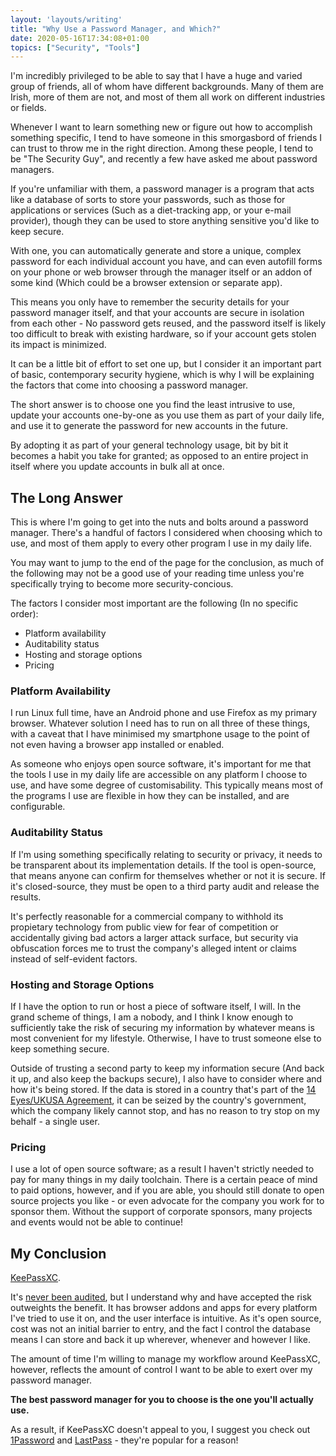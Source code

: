 ```yaml
---
layout: 'layouts/writing'
title: "Why Use a Password Manager, and Which?"
date: 2020-05-16T17:34:08+01:00
topics: ["Security", "Tools"]
---
```


I'm incredibly privileged to be able to say that I have a huge and varied group of friends, all of whom have different backgrounds. Many of them are Irish, more of them are not, and most of them all work on different industries or fields.

Whenever I want to learn something new or figure out how to accomplish something specific, I tend to have someone in this smorgasbord of friends I can trust to throw me in the right direction. Among these people, I tend to be "The Security Guy", and recently a few have asked me about password managers.

If you're unfamiliar with them, a password manager is a program that acts like a database of sorts to store your passwords, such as those for applications or services (Such as a diet-tracking app, or your e-mail provider), though they can be used to store anything sensitive you'd like to keep secure.

With one, you can automatically generate and store a unique, complex password for each individual account you have, and can even autofill forms on your phone or web browser through the manager itself or an addon of some kind (Which could be a browser extension or separate app).

This means you only have to remember the security details for your password manager itself, and that your accounts are secure in isolation from each other - No password gets reused, and the password itself is likely too difficult to break with existing hardware, so if your account gets stolen its impact is minimized.

It can be a little bit of effort to set one up, but I consider it an important part of basic, contemporary security hygiene, which is why I will be explaining the factors that come into choosing a password manager.

The short answer is to choose one you find the least intrusive to use, update your accounts one-by-one as you use them as part of your daily life, and use it to generate the password for new accounts in the future.

By adopting it as part of your general technology usage, bit by bit it becomes a habit you take for granted; as opposed to an entire project in itself where you update accounts in bulk all at once.

## The Long Answer

This is where I'm going to get into the nuts and bolts around a password manager. There's a handful of factors I considered when choosing which to use, and most of them apply to every other program I use in my daily life.

You may want to jump to the end of the page for the conclusion, as much of the following may not be a good use of your reading time unless you're specifically trying to become more security-concious.

The factors I consider most important are the following (In no specific order):

- Platform availability
- Auditability status
- Hosting and storage options
- Pricing

### Platform Availability

I run Linux full time, have an Android phone and use Firefox as my primary browser. Whatever solution I need has to run on all three of these things, with a caveat that I have minimised my smartphone usage to the point of not even having a browser app installed or enabled.

As someone who enjoys open source software, it's important for me that the tools I use in my daily life are accessible on any platform I choose to use, and have some degree of customisability. This typically means most of the programs I use are flexible in how they can be installed, and are configurable.

### Auditability Status

If I'm using something specifically relating to security or privacy, it needs to be transparent about its implementation details. If the tool is open-source, that means anyone can confirm for themselves whether or not it is secure. If it's closed-source, they must be open to a third party audit and release the results.

It's perfectly reasonable for a commercial company to withhold its propietary technology from public view for fear of competition or accidentally giving bad actors a larger attack surface, but security via obfuscation forces me to trust the company's alleged intent or claims instead of self-evident factors.

### Hosting and Storage Options

If I have the option to run or host a piece of software itself, I will. In the grand scheme of things, I am a nobody, and I think I know enough to sufficiently take the risk of securing my information by whatever means is most convenient for my lifestyle. Otherwise, I have to trust someone else to keep something secure.

Outside of trusting a second party to keep my information secure (And back it up, and also keep the backups secure), I also have to consider where and how it's being stored. If the data is stored in a country that's part of the [14 Eyes/UKUSA Agreement](https://en.wikipedia.org/wiki/UKUSA_Agreement), it can be seized by the country's government, which the company likely cannot stop, and has no reason to try stop on my behalf - a single user.

### Pricing

I use a lot of open source software; as a result I haven't strictly needed to pay for many things in my daily toolchain. There is a certain peace of mind to paid options, however, and if you are able, you should still donate to open source projects you like - or even advocate for the company you work for to sponsor them. Without the support of corporate sponsors, many projects and events would not be able to continue!

## My Conclusion

[KeePassXC](https://keepassxc.org/).

It's [never been audited](https://keepassxc.org/docs/#faq-audit), but I understand why and have accepted the risk outweights the benefit. It has browser addons and apps for every platform I've tried to use it on, and the user interface is intuitive. As it's open source, cost was not an initial barrier to entry, and the fact I control the database means I can store and back it up wherever, whenever and however I like.

The amount of time I'm willing to manage my workflow around KeePassXC, however, reflects the amount of control I want to be able to exert over my password manager.

**The best password manager for you to choose is the one you'll actually use.**

As a result, if KeePassXC doesn't appeal to you, I suggest you check out [1Password](https://1password.com/) and [LastPass](https://www.lastpass.com/) - they're popular for a reason!
